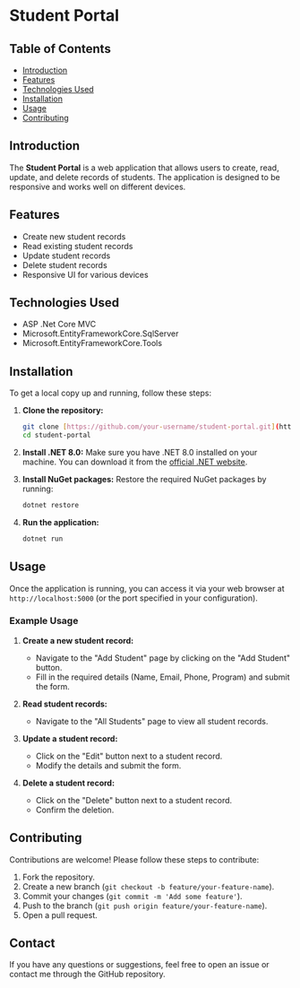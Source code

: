 # Student Portal

## Table of Contents
- [Introduction](#introduction)
- [Features](#features)
- [Technologies Used](#technologies-used)
- [Installation](#installation)
- [Usage](#usage)
- [Contributing](#contributing)

## Introduction
The **Student Portal** is a web application that allows users to create, read, update, and delete records of students. The application is designed to be responsive and works well on different devices.

## Features
- Create new student records
- Read existing student records
- Update student records
- Delete student records
- Responsive UI for various devices

## Technologies Used
- ASP .Net Core MVC
- Microsoft.EntityFrameworkCore.SqlServer
- Microsoft.EntityFrameworkCore.Tools

## Installation
To get a local copy up and running, follow these steps:

1. **Clone the repository:**
    ```bash
    git clone [https://github.com/your-username/student-portal.git](https://github.com/APMErni/StudentPortal.git)
    cd student-portal
    ```

2. **Install .NET 8.0:**
    Make sure you have .NET 8.0 installed on your machine. You can download it from the [official .NET website](https://dotnet.microsoft.com/download).

3. **Install NuGet packages:**
    Restore the required NuGet packages by running:
    ```bash
    dotnet restore
    ```

4. **Run the application:**
    ```bash
    dotnet run
    ```

## Usage
Once the application is running, you can access it via your web browser at `http://localhost:5000` (or the port specified in your configuration).

### Example Usage

1. **Create a new student record:**
   - Navigate to the "Add Student" page by clicking on the "Add Student" button.
   - Fill in the required details (Name, Email, Phone, Program) and submit the form.

2. **Read student records:**
   - Navigate to the "All Students" page to view all student records.

3. **Update a student record:**
   - Click on the "Edit" button next to a student record.
   - Modify the details and submit the form.

4. **Delete a student record:**
   - Click on the "Delete" button next to a student record.
   - Confirm the deletion.

## Contributing
Contributions are welcome! Please follow these steps to contribute:

1. Fork the repository.
2. Create a new branch (`git checkout -b feature/your-feature-name`).
3. Commit your changes (`git commit -m 'Add some feature'`).
4. Push to the branch (`git push origin feature/your-feature-name`).
5. Open a pull request.

## Contact

If you have any questions or suggestions, feel free to open an issue or contact me through the GitHub repository.
